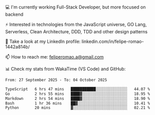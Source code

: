 💻 I'm currently working Full-Stack Developer, but more focused on backend

⚡ Interested in technologies from the JavaScript universe, GO Lang, Serverless, Clean Architecture, DDD, TDD and other design patterns

👥 Take a look at my LinkedIn profile: linkedin.com/in/felipe-romao-1442a814b/

📫 How to reach me: feliperomao.a@gmail.com

📊 Check my stats from WakaTime (VS Code) and GitHub:

<!--START_SECTION:waka-->

```txt
From: 27 September 2025 - To: 04 October 2025

TypeScript   6 hrs 47 mins   ███████████░░░░░░░░░░░░░░   44.07 %
Go           2 hrs 55 mins   ████▓░░░░░░░░░░░░░░░░░░░░   18.95 %
Markdown     2 hrs 54 mins   ████▓░░░░░░░░░░░░░░░░░░░░   18.90 %
Bash         1 hr 36 mins    ██▓░░░░░░░░░░░░░░░░░░░░░░   10.41 %
Python       20 mins         ▓░░░░░░░░░░░░░░░░░░░░░░░░   02.21 %
```

<!--END_SECTION:waka-->
